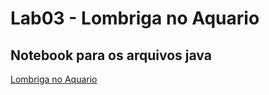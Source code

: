 # Lab03 - Lombriga no Aquario

## Notebook para os arquivos java

[Lombriga no Aquario](lab03/src/pt/c02oo/s02classe/s03lombriga)

